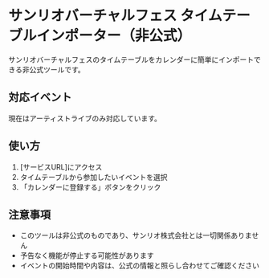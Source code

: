 # サンリオバーチャルフェス タイムテーブルインポーター（非公式）

サンリオバーチャルフェスのタイムテーブルをカレンダーに簡単にインポートできる非公式ツールです。

## 対応イベント
現在はアーティストライブのみ対応しています。

## 使い方

1. [サービスURL]にアクセス
2. タイムテーブルから参加したいイベントを選択
3. 「カレンダーに登録する」ボタンをクリック
## 注意事項

- このツールは非公式のものであり、サンリオ株式会社とは一切関係ありません
- 予告なく機能が停止する可能性があります
- イベントの開始時間や内容は、公式の情報と照らし合わせてご確認ください
